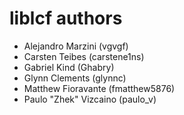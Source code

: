 liblcf authors
==============

* Alejandro Marzini (vgvgf)
* Carsten Teibes (carstene1ns)
* Gabriel Kind (Ghabry)
* Glynn Clements (glynnc)
* Matthew Fioravante (fmatthew5876)
* Paulo "Zhek" Vizcaino (paulo_v)
